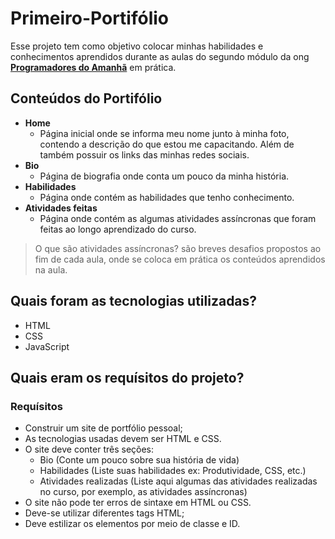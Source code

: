 # Primeiro-Portifólio

Esse projeto tem como objetivo colocar minhas habilidades e conhecimentos aprendidos durante as aulas do segundo módulo da ong [__Programadores do Amanhã__](https://programadoresdoamanha.org) em prática.

## Conteúdos do Portifólio

- __Home__
    * Página inicial onde se informa meu nome junto à minha foto, contendo a descrição do que estou me capacitando. Além de também possuir os links das minhas redes sociais.
- __Bio__
    * Página de biografia onde conta um pouco da minha história.
- __Habilidades__
    * Página onde contém as habilidades que tenho conhecimento.
- __Atividades feitas__
    * Página onde contém as algumas atividades assíncronas que foram feitas ao longo aprendizado do curso.
> O que são atividades assíncronas? são breves desafios propostos ao fim de cada aula, onde se coloca em prática os conteúdos aprendidos na aula.


## Quais foram as tecnologias utilizadas?

- HTML
- CSS
- JavaScript

## Quais eram os requísitos do projeto?

### Requísitos

* Construir um site de portfólio pessoal;
* As tecnologias usadas devem ser HTML e CSS.
* O site deve conter três seções:
   - Bio (Conte um pouco sobre sua história de vida)
   - Habilidades (Liste suas habilidades ex: Produtividade, CSS, etc.)
   - Atividades realizadas (Liste aqui algumas das atividades realizadas no curso, por exemplo, as atividades assíncronas)
* O site não pode ter erros de sintaxe em HTML ou CSS.
* Deve-se utilizar diferentes tags HTML;
* Deve estilizar os elementos por meio de classe e ID.

